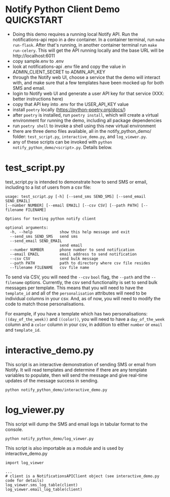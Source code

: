 # Notify Python Client Demo QUICKSTART

* Doing this demo requires a running local Notify API. Run the notifications-api repo in a dev container. In a container terminal, run `make run-flask`. After that's running, in another container terminal run `make run-celery`. This will get the API running locally and the base URL will be http://localhost:6011
* copy sample.env to .env
* look at notifications-api .env file and copy the value in ADMIN_CLIENT_SECRET to ADMIN_API_KEY
* through the Notify web UI, choose a service that the demo will interact with, and make sure that a few templates have been mocked up for both SMS and email.
* login to Notify web UI and generate a user API key for that service (XXX: better instructions here)
* copy that API key into .env for the USER_API_KEY value
* install `poetry` locally (https://python-poetry.org/docs/)
* after `poetry` is installed, run `poetry install`, which will create a virtual environment for running the demo, including all package dependencies
* run `poetry shell` to invoke a shell using this new virtual environment
* there are three demo files available, all in the notify_python_demo/ folder: `test_script.py`, `interactive_demo.py`, and `log_viewer.py`.
* any of these scripts can be invoked with `python notify_python_demo/<script>.py`. Details below.

# test_script.py

test_script.py is intended to demonstrate how to send SMS or email, including to a list of users from a csv file:

```
usage: test_script.py [-h] [--send_sms SEND_SMS] [--send_email SEND_EMAIL]
[--number NUMBER] [--email EMAIL] [--csv CSV] [--path PATH] [--filename FILENAME]

Options for testing python notify client

optional arguments:
  -h, --help            show this help message and exit
  --send_sms SEND_SMS   send sms
  --send_email SEND_EMAIL
                        send email
  --number NUMBER       phone number to send notification
  --email EMAIL         email address to send notification
  --csv CSV             send bulk message
  --path PATH           path to directory where csv file resides
  --filename FILENAME   csv file name
  ```

To send via CSV, you will need the `--csv` `bool` flag, the `--path` and the `--filename` options.
Currently, the csv send functionality is set to send bulk messages per template. This means that you will
need to have the `template_id` and all of the `personalisation` attributes will need to be individual columns in your csv. And, as of now, you will need to modify the code to match those personalisations.

For example, if you have a template which has two personalisations: `((day_of_the_week))` and `((color))`,
you will need to have a `day_of_the_week` column and a `color` column in your csv, in addition to either `number` or `email` and `template_id`.

# interactive_demo.py

This script is an interactive demonstration of sending SMS or email from Notify. It will read templates and determine if there are any template variables to populate, then will send the message and give real-time updates of the message success in sending.

`python notify_python_demo/interactive_demo.py`

# log_viewer.py

This script will dump the SMS and email logs in tabular format to the console.

`python notify_python_demo/log_viewer.py`

This script is also importable as a module and is used by interactive_demo.py
```
import log_viewer

...
# client is a NotificationsAPIClient object (see interactive_demo.py code for details)
log_viewer.sms_log_table(client)
log_viewer.email_log_table(client)

```